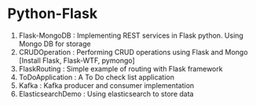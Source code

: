 # Python-Flask
1) Flask-MongoDB : Implementing REST services in Flask python. Using Mongo DB for storage
2) CRUDOperation : Performing CRUD operations using Flask and Mongo [Install Flask, Flask-WTF, pymongo]
3) FlaskRouting : Simple example of routing with Flask framework
4) ToDoApplication : A To Do check list application 
5) Kafka : Kafka producer and consumer implementation
6) ElasticsearchDemo : Using elasticsearch to store data
